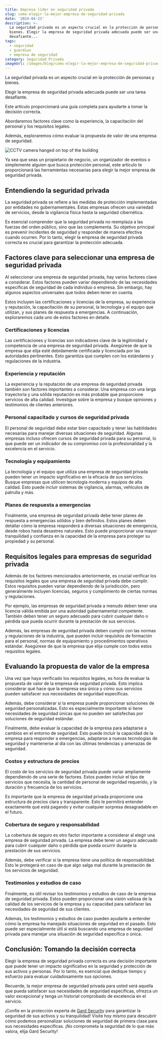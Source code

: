 ```yaml
---
title: Empresa líder en seguridad privada
slug: como-elegir-la-mejor-empresa-de-seguridad-privada
date: '2024-04-23'
description: >-
  La seguridad privada es un aspecto crucial en la protección de personas y
  bienes. Elegir la empresa de seguridad privada adecuada puede ser una tarea
  desafiante...
tags:
  - seguridad
  - guardias
  - empresa de seguridad
category: Seguridad Privada
imageUrl: /images/blog/como-elegir-la-mejor-empresa-de-seguridad-privada.jpg
---
```


<p>La seguridad privada es un aspecto crucial en la protección de personas y bienes.</p>
<p>Elegir la empresa de seguridad privada adecuada puede ser una tarea desafiante.</p>
<p>Este artículo proporcionará una guía completa para ayudarte a tomar la decisión correcta.</p>
<p>Abordaremos factores clave como la experiencia, la capacitación del personal y los requisitos legales.</p>
<p>Además, exploraremos cómo evaluar la propuesta de valor de una empresa de seguridad.</p>
<p><img decoding="async" src="https://images.unsplash.com/photo-1519871544760-ff4e659017b9?crop=entropy&amp;cs=tinysrgb&amp;fit=max&amp;fm=jpg&amp;ixid=M3wzMjkxMTF8MHwxfHNlYXJjaHwyMXx8c2VndXJpZGFkfGVufDB8fHx8MTcxMzkyMzIxNXww&amp;ixlib=rb-4.0.3&amp;q=80&amp;w=1080" alt="CCTV camera hanged on top of the building"></p>
<p>Ya sea que seas un propietario de negocio, un organizador de eventos o simplemente alguien que busca protección personal, este artículo te proporcionará las herramientas necesarias para elegir la mejor empresa de seguridad privada.</p>
<h2>Entendiendo la seguridad privada</h2>
<p>La seguridad privada se refiere a las medidas de protección implementadas por entidades no gubernamentales. Estas empresas ofrecen una variedad de servicios, desde la vigilancia física hasta la seguridad cibernética.</p>
<p>Es esencial comprender que la seguridad privada no reemplaza a las fuerzas del orden público, sino que las complementa. Su objetivo principal es prevenir incidentes de seguridad y responder de manera efectiva cuando ocurren. Por lo tanto, elegir la empresa de seguridad privada correcta es crucial para garantizar la protección adecuada.</p>
<h2>Factores clave para seleccionar una empresa de seguridad privada</h2>
<p>Al seleccionar una empresa de seguridad privada, hay varios factores clave a considerar. Estos factores pueden variar dependiendo de las necesidades específicas de seguridad de cada individuo o empresa. Sin embargo, hay algunos aspectos universales que todos deben tener en cuenta.</p>
<p>Estos incluyen las certificaciones y licencias de la empresa, su experiencia y reputación, la capacitación de su personal, la tecnología y el equipo que utilizan, y sus planes de respuesta a emergencias. A continuación, exploraremos cada uno de estos factores en detalle.</p>
<h3>Certificaciones y licencias</h3>
<p>Las certificaciones y licencias son indicadores clave de la legitimidad y competencia de una empresa de seguridad privada. Asegúrese de que la empresa que elija esté debidamente certificada y licenciada por las autoridades pertinentes. Esto garantiza que cumplen con los estándares y regulaciones de la industria.</p>
<h3>Experiencia y reputación</h3>
<p>La experiencia y la reputación de una empresa de seguridad privada también son factores importantes a considerar. Una empresa con una larga trayectoria y una sólida reputación es más probable que proporcione servicios de alta calidad. Investigue sobre la empresa y busque opiniones y testimonios de clientes anteriores.</p>
<h3>Personal capacitado y cursos de seguridad privada</h3>
<p>El personal de seguridad debe estar bien capacitado y tener las habilidades necesarias para manejar diversas situaciones de seguridad. Algunas empresas incluso ofrecen cursos de seguridad privada para su personal, lo que puede ser un indicador de su compromiso con la profesionalidad y la excelencia en el servicio.</p>
<h3>Tecnología y equipamiento</h3>
<p>La tecnología y el equipo que utiliza una empresa de seguridad privada pueden tener un impacto significativo en la eficacia de sus servicios. Busque empresas que utilicen tecnología moderna y equipos de alta calidad. Esto puede incluir sistemas de vigilancia, alarmas, vehículos de patrulla y más.</p>
<h3>Planes de respuesta a emergencias</h3>
<p>Finalmente, una empresa de seguridad privada debe tener planes de respuesta a emergencias sólidos y bien definidos. Estos planes deben detallar cómo la empresa responderá a diversas situaciones de emergencia, desde robos hasta desastres naturales. Esto puede proporcionar una mayor tranquilidad y confianza en la capacidad de la empresa para proteger su propiedad y su personal.</p>
<h2>Requisitos legales para empresas de seguridad privada</h2>
<p>Además de los factores mencionados anteriormente, es crucial verificar los requisitos legales que una empresa de seguridad privada debe cumplir. Estos requisitos pueden variar dependiendo de la jurisdicción, pero generalmente incluyen licencias, seguros y cumplimiento de ciertas normas y regulaciones.</p>
<p>Por ejemplo, las empresas de seguridad privada a menudo deben tener una licencia válida emitida por una autoridad gubernamental competente. También deben tener un seguro adecuado para cubrir cualquier daño o pérdida que pueda ocurrir durante la prestación de sus servicios.</p>
<p>Además, las empresas de seguridad privada deben cumplir con las normas y regulaciones de la industria, que pueden incluir requisitos de formación para el personal, normas de equipamiento y procedimientos operativos estándar. Asegúrese de que la empresa que elija cumple con todos estos requisitos legales.</p>
<h2>Evaluando la propuesta de valor de la empresa</h2>
<p>Una vez que haya verificado los requisitos legales, es hora de evaluar la propuesta de valor de la empresa de seguridad privada. Esto implica considerar qué hace que la empresa sea única y cómo sus servicios pueden satisfacer sus necesidades de seguridad específicas.</p>
<p>Además, debe considerar si la empresa puede proporcionar soluciones de seguridad personalizadas. Esto es especialmente importante si tiene necesidades de seguridad únicas que no pueden ser satisfechas por soluciones de seguridad estándar.</p>
<p>Finalmente, debe evaluar la capacidad de la empresa para adaptarse a cambios en el entorno de seguridad. Esto puede incluir la capacidad de la empresa para responder a emergencias, adaptarse a nuevas tecnologías de seguridad y mantenerse al día con las últimas tendencias y amenazas de seguridad.</p>
<h3>Costos y estructura de precios</h3>
<p>El costo de los servicios de seguridad privada puede variar ampliamente dependiendo de una serie de factores. Estos pueden incluir el tipo de servicios que necesita, la cantidad de personal de seguridad requerido, y la duración y frecuencia de los servicios.</p>
<p>Es importante que la empresa de seguridad privada proporcione una estructura de precios clara y transparente. Esto le permitirá entender exactamente qué está pagando y evitar cualquier sorpresa desagradable en el futuro.</p>
<h3>Cobertura de seguro y responsabilidad</h3>
<p>La cobertura de seguro es otro factor importante a considerar al elegir una empresa de seguridad privada. La empresa debe tener un seguro adecuado para cubrir cualquier daño o pérdida que pueda ocurrir durante la prestación de sus servicios.</p>
<p>Además, debe verificar si la empresa tiene una política de responsabilidad. Esto le protegerá en caso de que algo salga mal durante la prestación de los servicios de seguridad.</p>
<h3>Testimonios y estudios de caso</h3>
<p>Finalmente, es útil revisar los testimonios y estudios de caso de la empresa de seguridad privada. Estos pueden proporcionar una visión valiosa de la calidad de los servicios de la empresa y su capacidad para satisfacer las necesidades de seguridad de sus clientes.</p>
<p>Además, los testimonios y estudios de caso pueden ayudarle a entender cómo la empresa ha manejado situaciones de seguridad en el pasado. Esto puede ser especialmente útil si está buscando una empresa de seguridad privada para manejar una situación de seguridad específica o única.</p>
<h2>Conclusión: Tomando la decisión correcta</h2>
<p>Elegir la empresa de seguridad privada correcta es una decisión importante que puede tener un impacto significativo en la seguridad y protección de sus activos y personas. Por lo tanto, es esencial que dedique tiempo y esfuerzo para evaluar cuidadosamente sus opciones.</p>
<p>Recuerde, la mejor empresa de seguridad privada para usted será aquella que pueda satisfacer sus necesidades de seguridad específicas, ofrezca un valor excepcional y tenga un historial comprobado de excelencia en el servicio.</p>
<p>¡Confíe en la protección experta de <a href="https://gard.cl" rel="noopener noreferrer" target="_blank">Gard Securit</a>y para garantizar la seguridad de sus activos y su tranquilidad! Visite hoy mismo para descubrir cómo podemos personalizar soluciones de seguridad de primera clase para sus necesidades específicas. ¡No comprometa la seguridad de lo que más valora, elija Gard Security!</p>
